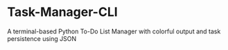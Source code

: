 # Task-Manager-CLI
A terminal-based Python To-Do List Manager with colorful output and task persistence using JSON
